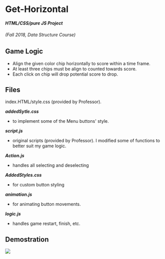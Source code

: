 # Get-Horizontal 
**_HTML/CSS/pure JS Project_**
###### (Fall 2018, Data Structure Course)

## Game Logic

- Align the given color chip horizontally to score within a time frame.
- At least three chips must be align to counted towards score.
- Each click on chip will drop potential score to drop.


## Files

  index.HTML/style.css (provided by Professor).
  
  **_addedSytle.css_**
  - to implement some of the Menu buttons' style.

  **_script.js_**
  - original scripts (provided by Professor). I modified some of functions to better suit my game logic.

  **_Action.js_**
  - handles all selecting and deselecting

  **_AddedStyles.css_**
  - for custom button styling

  **_animation.js_**
  - for animating button movements.

  **_logic.js_**
  - handles game restart, finish, etc.

## Demostration
  
![](https://imgur.com/giNGO6g.gif)





